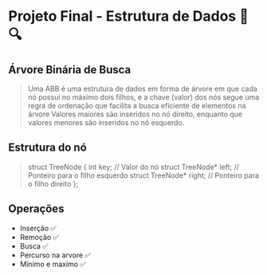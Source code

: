 # Projeto Final - Estrutura de Dados :evergreen_tree: :mag:

## Árvore Binária de Busca 
> Uma ABB é uma estrutura de dados em forma de árvore em que cada nó possui no máximo dois filhos, e a chave (valor) dos nós segue uma regra de ordenação que facilita a busca eficiente de elementos na árvore
> Valores maiores são inseridos no nó direito, enquanto que valores menores são inseridos no nó esquerdo.

## Estrutura do nó 

> struct TreeNode {
>    int key;                // Valor do nó
>    struct TreeNode* left;  // Ponteiro para o filho esquerdo
>    struct TreeNode* right; // Ponteiro para o filho direito
> };

## Operações
* Inserção :white_check_mark:
* Remoção :white_check_mark:
* Busca :white_check_mark:
* Percurso na arvore :white_check_mark:
* Minimo e maximo :white_check_mark:
